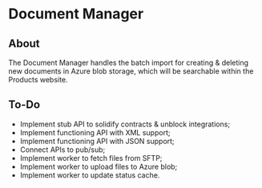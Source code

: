 # Document Manager

## About

The Document Manager handles the batch import for creating & deleting
new documents in Azure blob storage, which will be searchable within
the Products website.

## To-Do

- Implement stub API to solidify contracts & unblock integrations;
- Implement functioning API with XML support;
- Implement functioning API with JSON support;
- Connect APIs to pub/sub;
- Implement worker to fetch files from SFTP;
- Implement worker to upload files to Azure blob;
- Implement worker to update status cache.
